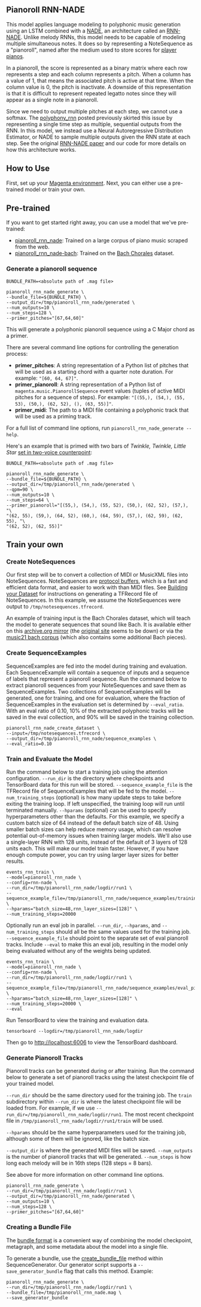 ## Pianoroll RNN-NADE

This model applies language modeling to polyphonic music generation using an
LSTM combined with a [NADE](https://arxiv.org/abs/1605.02226), an architecture
called an [RNN-NADE](http://www-etud.iro.umontreal.ca/~boulanni/ICML2012.pdf).
Unlike melody RNNs, this model needs to be capable of modeling multiple
simultaneous notes. It does so by representing a NoteSequence as a "pianoroll",
named after the medium used to store scores for
[player pianos](https://en.wikipedia.org/wiki/Piano_roll).

In a pianoroll, the score is represented as a binary matrix where each row
represents a step and each column represents a pitch. When a column has a value
of 1, that means the associated pitch is active at that time. When the column
value is 0, the pitch is inactivate. A downside of this representation is that
it is difficult to represent repeated legatto notes since they will appear as a
single note in a pianoroll.

Since we need to output multiple pitches at each step, we cannot use a softmax.
The [polyphony_rnn](/models/polyphony_rnn/README.md) posted previously skirted
this issue by representing a single time step as multiple, sequential outputs
from the RNN. In this model, we instead use a Neural Autoregressive Distribution
Estimator, or NADE to sample multiple outputs given the RNN state at each step.
See the original [RNN-NADE paper](http://www-etud.iro.umontreal.ca/~boulanni/ICML2012.pdf)
and our code for more details on how this architecture works.

## How to Use

First, set up your [Magenta environment](/README.md). Next, you can either use a pre-trained model or train your own.

## Pre-trained

If you want to get started right away, you can use a model that we've pre-trained:

* [pianoroll_rnn_nade](http://download.magenta.tensorflow.org/models/pianoroll_rnn_nade.mag): Trained
  on a large corpus of piano music scraped from the web.
* [pianoroll_rnn_nade-bach](http://download.magenta.tensorflow.org/models/pianoroll_rnn_nade-bach.mag):
  Trained on the [Bach Chorales](https://web.archive.org/web/20150503021418/http://www.jsbchorales.net/xml.shtml) dataset.

### Generate a pianoroll sequence

```
BUNDLE_PATH=<absolute path of .mag file>

pianoroll_rnn_nade_generate \
--bundle_file=${BUNDLE_PATH} \
--output_dir=/tmp/pianoroll_rnn_nade/generated \
--num_outputs=10 \
--num_steps=128 \
--primer_pitches="[67,64,60]"
```

This will generate a polyphonic pianoroll sequence using a C Major chord as a primer.

There are several command line options for controlling the generation process:

* **primer_pitches**: A string representation of a Python list of pitches that will be used as a starting chord with a quarter note duration. For example: ```"[60, 64, 67]"```.
* **primer_pianoroll**: A string representation of a Python list of `magenta.music.PianorollSequence` event values (tuples of active MIDI pitches for a sequence of steps). For example: `"[(55,), (54,), (55, 53), (50,), (62, 52), (), (63, 55)]"`.
* **primer_midi**: The path to a MIDI file containing a polyphonic track that will be used as a priming track.

For a full list of command line options, run `pianoroll_rnn_nade_generate --help`.

Here's an example that is primed with two bars of
*Twinkle, Twinkle, Little Star* [set in two-voice counterpoint](http://www.noteflight.com/scores/view/2bd64f53ef4a4ec692f5be310780b634b2b5d98b):
```
BUNDLE_PATH=<absolute path of .mag file>

pianoroll_rnn_nade_generate \
--bundle_file=${BUNDLE_PATH} \
--output_dir=/tmp/pianoroll_rnn_nade/generated \
--qpm=90 \
--num_outputs=10 \
--num_steps=64 \
--primer_pianoroll="[(55,), (54,), (55, 52), (50,), (62, 52), (57,), "\
"(62, 55), (59,), (64, 52), (60,), (64, 59), (57,), (62, 59), (62, 55), "\
"(62, 52), (62, 55)]"
```

## Train your own

### Create NoteSequences

Our first step will be to convert a collection of MIDI or MusicXML files into NoteSequences. NoteSequences are [protocol buffers](https://developers.google.com/protocol-buffers/), which is a fast and efficient data format, and easier to work with than MIDI files. See [Building your Dataset](/magenta/scripts/README.md) for instructions on generating a TFRecord file of NoteSequences. In this example, we assume the NoteSequences were output to ```/tmp/notesequences.tfrecord```.

An example of training input is the Bach Chorales dataset, which will teach the model to generate sequences that sound like Bach. It is available either on this [archive.org mirror](https://web.archive.org/web/20150503021418/http://www.jsbchorales.net/xml.shtml) (the [original site](http://www.jsbchorales.net/xml.shtml) seems to be down) or via the [music21 bach corpus](https://github.com/cuthbertLab/music21/tree/master/music21/corpus/bach) (which also contains some additional Bach pieces).

### Create SequenceExamples

SequenceExamples are fed into the model during training and evaluation. Each SequenceExample will contain a sequence of inputs and a sequence of labels that represent a pianoroll sequence. Run the command below to extract pianoroll sequences from your NoteSequences and save them as SequenceExamples. Two collections of SequenceExamples will be generated, one for training, and one for evaluation, where the fraction of SequenceExamples in the evaluation set is determined by `--eval_ratio`. With an eval ratio of 0.10, 10% of the extracted polyphonic tracks will be saved in the eval collection, and 90% will be saved in the training collection.

```
pianoroll_rnn_nade_create_dataset \
--input=/tmp/notesequences.tfrecord \
--output_dir=/tmp/pianoroll_rnn_nade/sequence_examples \
--eval_ratio=0.10
```

### Train and Evaluate the Model

Run the command below to start a training job using the attention configuration. `--run_dir` is the directory where checkpoints and TensorBoard data for this run will be stored. `--sequence_example_file` is the TFRecord file of SequenceExamples that will be fed to the model. `--num_training_steps` (optional) is how many update steps to take before exiting the training loop. If left unspecified, the training loop will run until terminated manually. `--hparams` (optional) can be used to specify hyperparameters other than the defaults. For this example, we specify a custom batch size of 64 instead of the default batch size of 48. Using smaller batch sizes can help reduce memory usage, which can resolve potential out-of-memory issues when training larger models. We'll also use a single-layer RNN with 128 units, instead of the default of 3 layers of 128 units each. This will make our model train faster. However, if you have enough compute power, you can try using larger layer sizes for better results.

```
events_rnn_train \
--model=pianoroll_rnn_nade \
--config=rnn-nade \
--run_dir=/tmp/pianoroll_rnn_nade/logdir/run1 \
--sequence_example_file=/tmp/pianoroll_rnn_nade/sequence_examples/training_pianoroll_tracks.tfrecord \
--hparams="batch_size=48,rnn_layer_sizes=[128]" \
--num_training_steps=20000
```

Optionally run an eval job in parallel. `--run_dir`, `--hparams`, and `--num_training_steps` should all be the same values used for the training job. `--sequence_example_file` should point to the separate set of eval pianoroll tracks. Include `--eval` to make this an eval job, resulting in the model only being evaluated without any of the weights being updated.

```
events_rnn_train \
--model=pianoroll_rnn_nade \
--config=rnn-nade \
--run_dir=/tmp/pianoroll_rnn_nade/logdir/run1 \
--sequence_example_file=/tmp/pianoroll_rnn_nade/sequence_examples/eval_pianoroll_tracks.tfrecord \
--hparams="batch_size=48,rnn_layer_sizes=[128]" \
--num_training_steps=20000 \
--eval
```

Run TensorBoard to view the training and evaluation data.

```
tensorboard --logdir=/tmp/pianoroll_rnn_nade/logdir
```

Then go to [http://localhost:6006](http://localhost:6006) to view the TensorBoard dashboard.

### Generate Pianoroll Tracks

Pianoroll tracks can be generated during or after training. Run the command below to generate a set of pianoroll tracks using the latest checkpoint file of your trained model.

`--run_dir` should be the same directory used for the training job. The `train` subdirectory within `--run_dir` is where the latest checkpoint file will be loaded from. For example, if we use `--run_dir=/tmp/pianoroll_rnn_nade/logdir/run1`. The most recent checkpoint file in `/tmp/pianoroll_rnn_nade/logdir/run1/train` will be used.

`--hparams` should be the same hyperparameters used for the training job, although some of them will be ignored, like the batch size.

`--output_dir` is where the generated MIDI files will be saved. `--num_outputs` is the number of pianoroll tracks that will be generated. `--num_steps` is how long each melody will be in 16th steps (128 steps = 8 bars).

See above for more information on other command line options.

```
pianoroll_rnn_nade_generate \
--run_dir=/tmp/pianoroll_rnn_nade/logdir/run1 \
--output_dir=/tmp/pianoroll_rnn_nade/generated \
--num_outputs=10 \
--num_steps=128 \
--primer_pitches="[67,64,60]"
```

### Creating a Bundle File

The [bundle format](/magenta/protobuf/generator.proto)
is a convenient way of combining the model checkpoint, metagraph, and
some metadata about the model into a single file.

To generate a bundle, use the
[create_bundle_file](/magenta/music/sequence_generator.py)
method within SequenceGenerator. Our generator script
supports a ```--save_generator_bundle``` flag that calls this method. Example:

```
pianoroll_rnn_nade_generate \
--run_dir=/tmp/pianoroll_rnn_nade/logdir/run1 \
--bundle_file=/tmp/pianoroll_rnn_nade.mag \
--save_generator_bundle
```
